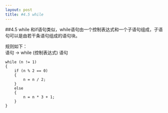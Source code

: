 ```yaml
---
layout: post
title: #4.5 while
---
```

##4.5 while
和if语句类似，while语句由一个控制表达式和一个子语句组成，子语句可以是由若干条语句组成的语句块。

规则如下：<br>
语句 → while (控制表达式) 语句


	while (n != 1) 
    {
		if (n % 2 == 0) 
        {
			n = n / 2;
		} 
        else 
        {
			n = n * 3 + 1;
		}
	}
